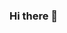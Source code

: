 ### Hi there 👋

<!--
**DiasMelissa/DiasMelissa** is a ✨ _special_ ✨ repository because its `README.md` (this file) appears on your GitHub profile.

Here are some ideas to get you started:

- 🔭 I’m currently master student at University of São Paulo.
- 🌱 I’m currently learning python.
- 👯 I’m looking to collaborate on meteorology.
- 🤔 I’m looking for help with python.
- 💬 Ask me about ...
- 📫 How to reach me: ...
- 😄 Pronouns: ...
- ⚡ Fun fact: ...
-->
